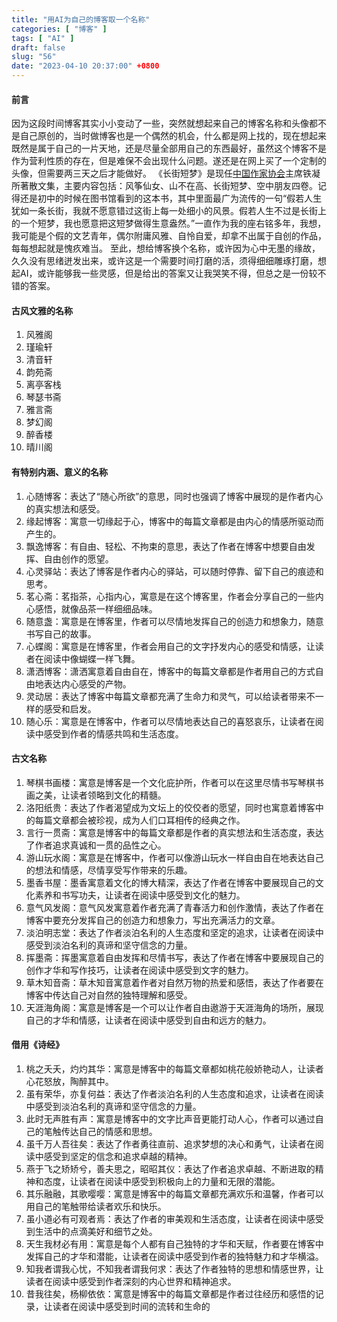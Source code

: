 ```yaml
---
title: "用AI为自己的博客取一个名称"
categories: [ "博客" ]
tags: [ "AI" ]
draft: false
slug: "56"
date: "2023-04-10 20:37:00" +0800
---
```



#### 前言
因为这段时间博客其实小小变动了一些，突然就想起来自己的博客名称和头像都不是自己原创的，当时做博客也是一个偶然的机会，什么都是网上找的，现在想起来既然是属于自己的一片天地，还是尽量全部用自己的东西最好，虽然这个博客不是作为营利性质的存在，但是难保不会出现什么问题。遂还是在网上买了一个定制的头像，但需要两三天之后才能做好。
《长街短梦》是现任[中国作家协会](https://baike.baidu.com/item/%E4%B8%AD%E5%9B%BD%E4%BD%9C%E5%AE%B6%E5%8D%8F%E4%BC%9A/2049478?fromModule=lemma_inlink)主席铁凝所著散文集，主要内容包括：风筝仙女、山不在高、长街短梦、空中朋友四卷。记得还是初中的时候在图书馆看到的这本书，其中里面最广为流传的一句“假若人生犹如一条长街，我就不愿意错过这街上每一处细小的风景。假若人生不过是长街上的一个短梦，我也愿意把这短梦做得生意盎然。”一直作为我的座右铭多年，我想，我可能是个假的文艺青年，偶尔附庸风雅、自怜自爱，却拿不出属于自创的作品，每每想起就是愧疚难当。
至此，想给博客换个名称，或许因为心中无墨的缘故，久久没有思绪迸发出来，或许这是一个需要时间打磨的活，须得细细雕琢打磨，想起AI，或许能够我一些灵感，但是给出的答案又让我哭笑不得，但总之是一份较不错的答案。

#### 古风文雅的名称
1.  风雅阁
2.  瑾瑜轩
3.  清音轩
4.  韵苑斋
5.  离亭客栈
6.  琴瑟书斋
7.  雅言斋
8.  梦幻阁
9.  醉香楼
10.  晴川阁

#### 有特别内涵、意义的名称
1.  心随博客：表达了“随心所欲”的意思，同时也强调了博客中展现的是作者内心的真实想法和感受。
2.  缘起博客：寓意一切缘起于心，博客中的每篇文章都是由内心的情感所驱动而产生的。
3.  飘逸博客：有自由、轻松、不拘束的意思，表达了作者在博客中想要自由发挥、自由创作的愿望。
4.  心灵驿站：表达了博客是作者内心的驿站，可以随时停靠、留下自己的痕迹和思考。
5.  茗心斋：茗指茶，心指内心，寓意是在这个博客里，作者会分享自己的一些内心感悟，就像品茶一样细细品味。
6.  随意盏：寓意是在博客里，作者可以尽情地发挥自己的创造力和想象力，随意书写自己的故事。
7.  心蝶阁：寓意是在博客里，作者会用自己的文字抒发内心的感受和情感，让读者在阅读中像蝴蝶一样飞舞。
8.  潇洒博客：潇洒寓意着自由自在，博客中的每篇文章都是作者用自己的方式自由地表达内心感受的产物。
9.  灵动居：表达了博客中每篇文章都充满了生命力和灵气，可以给读者带来不一样的感受和启发。
10.  随心乐：寓意是在博客中，作者可以尽情地表达自己的喜怒哀乐，让读者在阅读中感受到作者的情感共鸣和生活态度。

#### 古文名称
1.  琴棋书画楼：寓意是博客是一个文化庇护所，作者可以在这里尽情书写琴棋书画之美，让读者领略到文化的精髓。
2.  洛阳纸贵：表达了作者渴望成为文坛上的佼佼者的愿望，同时也寓意着博客中的每篇文章都会被珍视，成为人们口耳相传的经典之作。
3.  言行一贯斋：寓意是博客中的每篇文章都是作者的真实想法和生活态度，表达了作者追求真诚和一贯的品性之心。
4.  游山玩水阁：寓意是在博客中，作者可以像游山玩水一样自由自在地表达自己的想法和情感，尽情享受写作带来的乐趣。
5.  墨香书屋：墨香寓意着文化的博大精深，表达了作者在博客中要展现自己的文化素养和书写功夫，让读者在阅读中感受到文化的魅力。
6.  意气风发阁：意气风发寓意着作者充满了青春活力和创作激情，表达了作者在博客中要充分发挥自己的创造力和想象力，写出充满活力的文章。
7.  淡泊明志堂：表达了作者淡泊名利的人生态度和坚定的追求，让读者在阅读中感受到淡泊名利的真谛和坚守信念的力量。
8.  挥墨斋：挥墨寓意着自由发挥和尽情书写，表达了作者在博客中要展现自己的创作才华和写作技巧，让读者在阅读中感受到文字的魅力。
9.  草木知音斋：草木知音寓意着作者对自然万物的热爱和感悟，表达了作者要在博客中传达自己对自然的独特理解和感受。
10.  天涯海角阁：寓意是博客是一个可以让作者自由遨游于天涯海角的场所，展现自己的才华和情感，让读者在阅读中感受到自由和远方的魅力。

#### 借用《诗经》
1.  桃之夭夭，灼灼其华：寓意是博客中的每篇文章都如桃花般娇艳动人，让读者心花怒放，陶醉其中。
2.  虽有荣华，亦复何益：表达了作者淡泊名利的人生态度和追求，让读者在阅读中感受到淡泊名利的真谛和坚守信念的力量。
3.  此时无声胜有声：寓意是博客中的文字比声音更能打动人心，作者可以通过自己的笔触传达自己的情感和思想。
4.  虽千万人吾往矣：表达了作者勇往直前、追求梦想的决心和勇气，让读者在阅读中感受到坚定的信念和追求卓越的精神。
5.  燕于飞之矫矫兮，善夫思之，昭昭其仪：表达了作者追求卓越、不断进取的精神和态度，让读者在阅读中感受到积极向上的力量和无限的潜能。
6.  其乐融融，其歌嘤嘤：寓意是博客中的每篇文章都充满欢乐和温馨，作者可以用自己的笔触带给读者欢乐和快乐。
7.  虽小道必有可观者焉：表达了作者的审美观和生活态度，让读者在阅读中感受到生活中的点滴美好和细节之处。
8.  天生我材必有用：寓意是每个人都有自己独特的才华和天赋，作者要在博客中发挥自己的才华和潜能，让读者在阅读中感受到作者的独特魅力和才华横溢。
9.  知我者谓我心忧，不知我者谓我何求：表达了作者独特的思想和情感世界，让读者在阅读中感受到作者深刻的内心世界和精神追求。
10.  昔我往矣，杨柳依依：寓意是博客中的每篇文章都是作者过往经历和感悟的记录，让读者在阅读中感受到时间的流转和生命的
